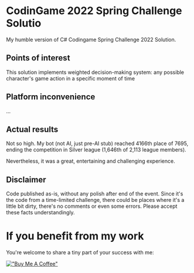 # CodinGame 2022 Spring Challenge Solutio

My humble version of C# Codingame Spring Challenge 2022 Solution. 

## Points of interest

This solution implements weighted decision-making system: any possible character's game action in a specific moment of time 



## Platform inconvenience

...

## Actual results

Not so high. My bot (not AI, just pre-AI stub) reached 4166th place of 7695, ending the competition in Silver league (1,646th of 2,113 league members).

Nevertheless, it was a great, entertaining and challenging experience.

## Disclaimer

Code published as-is, without any polish after end of the event. Since it's the code from a time-limited challenge, there could be places where it's a little bit dirty, there's no comments or even some errors. Please accept these facts understandingly.

# If you benefit from my work

You're welcome to share a tiny part of your success with me:

[!["Buy Me A Coffee"](https://www.buymeacoffee.com/assets/img/custom_images/orange_img.png)](https://www.buymeacoffee.com/rextextaucom)